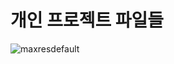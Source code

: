 # 개인 프로젝트 파일들
![maxresdefault](https://user-images.githubusercontent.com/101509164/179908313-b9012825-3ae0-4d2d-a929-227af94a422c.jpg)
